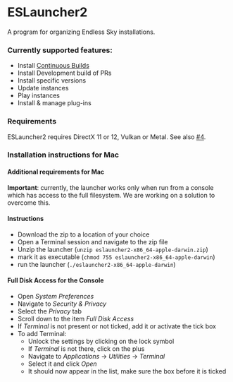 # ESLauncher2
A program for organizing Endless Sky installations.

### Currently supported features:
- Install [Continuous Builds](https://github.com/endless-sky/endless-sky/releases/tag/continuous)
- Install Development build of PRs
- Install specific versions
- Update instances
- Play instances
- Install & manage plug-ins

### Requirements
ESLauncher2 requires DirectX 11 or 12, Vulkan or Metal. See also [#4](https://github.com/EndlessSkyCommunity/ESLauncher2/issues/4).


### Installation instructions for Mac
#### Additional requirements for Mac ####
**Important**: currently, the launcher works only when run from a console which has access to the full filesystem.
We are working on a solution to overcome this.

#### Instructions ####
- Download the zip to a location of your choice
- Open a Terminal session and navigate to the zip file
- Unzip the launcher (```unzip eslauncher2-x86_64-apple-darwin.zip```)
- mark it as executable (```chmod 755 eslauncher2-x86_64-apple-darwin```)
- run the launcher (```./eslauncher2-x86_64-apple-darwin```)

#### Full Disk Access for the Console ####
- Open *System Preferences*
- Navigate to *Security & Privacy*
- Select the *Privacy* tab
- Scroll down to the item *Full Disk Access*
- If *Terminal* is not present or not ticked, add it or activate the tick box
- To add Terminal:
  * Unlock the settings by clicking on the lock symbol
  * If *Terminal* is not there, click on the plus
  * Navigate to *Applications* -> *Utilities* -> *Terminal*
  * Select it and click *Open*
  * It should now appear in the list, make sure the box before it is ticked
